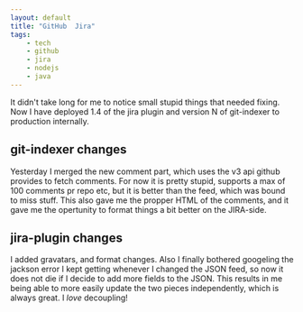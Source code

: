 ```yaml
---
layout: default
title: "GitHub  Jira"
tags:
    - tech
    - github
    - jira
    - nodejs
    - java
---
```

It didn't take long for me to notice small stupid things that needed fixing.
Now I have deployed 1.4 of the jira plugin and version N of git-indexer to
production internally.

## git-indexer changes

Yesterday I merged the new comment part, which uses the v3 api github provides
to fetch comments. For now it is pretty stupid, supports a max of 100 comments
pr repo etc, but it is better than the feed, which was bound to miss stuff.
This also gave me the propper HTML of the comments, and it gave me the
opertunity to format things a bit better on the JIRA-side.

## jira-plugin changes

I added gravatars, and format changes. Also I finally bothered googeling the
jackson error I kept getting whenever I changed the JSON feed, so now it does
not die if I decide to add more fields to the JSON. This results in me being
able to more easily update the two pieces independently, which is always great.
I *love* decoupling!
